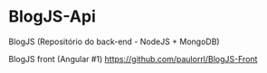 # BlogJS-Api
BlogJS (Repositório do back-end - NodeJS + MongoDB)

BlogJS front (Angular #1)
https://github.com/paulorrl/BlogJS-Front
